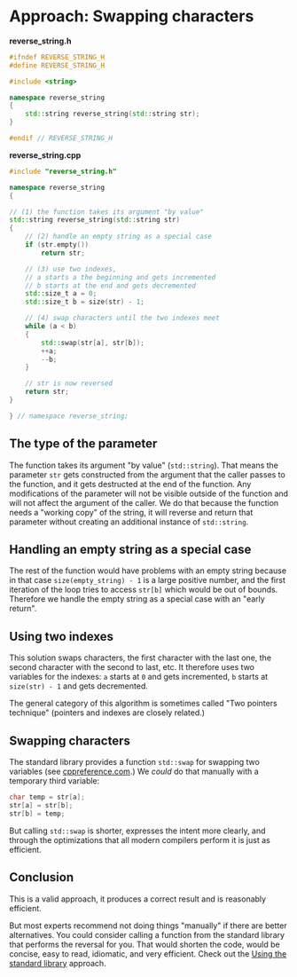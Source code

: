 # Approach: Swapping characters

**reverse_string.h**
```cpp
#ifndef REVERSE_STRING_H
#define REVERSE_STRING_H

#include <string>

namespace reverse_string
{
    std::string reverse_string(std::string str);
}

#endif // REVERSE_STRING_H
```

**reverse_string.cpp**
```cpp
#include "reverse_string.h"

namespace reverse_string
{

// (1) the function takes its argument "by value"
std::string reverse_string(std::string str)
{
    // (2) handle an empty string as a special case
    if (str.empty())
        return str;

    // (3) use two indexes,
    // a starts a the beginning and gets incremented
    // b starts at the end and gets decremented
    std::size_t a = 0;
    std::size_t b = size(str) - 1;

    // (4) swap characters until the two indexes meet
    while (a < b)
    {
        std::swap(str[a], str[b]);
        ++a;
        --b;
    }

    // str is now reversed
    return str;
}

} // namespace reverse_string;
```

## The type of the parameter

The function takes its argument "by value" (`std::string`).
That means the parameter `str` gets constructed from the argument that the caller passes to the function, and it gets destructed at the end of the function.
Any modifications of the parameter will not be visible outside of the function and will not affect the argument of the caller.
We do that because the function needs a "working copy" of the string, it will reverse and return that parameter without creating an additional instance of `std::string`.

## Handling an empty string as a special case

The rest of the function would have problems with an empty string because in that case `size(empty_string) - 1` is a large positive number, and the first iteration of the loop tries to access `str[b]` which would be out of bounds.
Therefore we handle the empty string as a special case with an "early return".

## Using two indexes

This solution swaps characters, the first character with the last one, the second character with the second to last, etc.
It therefore uses two variables for the indexes: `a` starts at `0` and gets incremented, `b` starts at `size(str) - 1` and gets decremented.

The general category of this algorithm is sometimes called "Two pointers technique" (pointers and indexes are closely related.)

## Swapping characters

The standard library provides a function `std::swap` for swapping two variables (see [cppreference.com][cppref-swap].)
We *could* do that manually with a temporary third variable:
```cpp
char temp = str[a];
str[a] = str[b];
str[b] = temp;
```
But calling `std::swap` is shorter, expresses the intent more clearly, and through the optimizations that all modern compilers perform it is just as efficient.

## Conclusion

This is a valid approach, it produces a correct result and is reasonably efficient.

But most experts recommend not doing things "manually" if there are better alternatives.
You could consider calling a function from the standard library that performs the reversal for you.
That would shorten the code, would be concise, easy to read, idiomatic, and very efficient.
Check out the [Using the standard library][approach-using-the-standard-lib] approach.

[cppref-swap]: https://en.cppreference.com/w/cpp/algorithm/swap
[approach-using-the-standard-lib]: https://exercism.org/tracks/cpp/exercises/reverse-string/approaches/using-the-standard-lib
